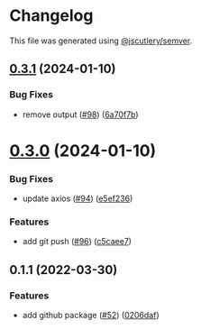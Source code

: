 # Changelog

This file was generated using [@jscutlery/semver](https://github.com/jscutlery/semver).

## [0.3.1](https://github.com/devdigital/utilz/compare/@utilz/github-0.3.0...@utilz/github-0.3.1) (2024-01-10)


### Bug Fixes

* remove output ([#98](https://github.com/devdigital/utilz/issues/98)) ([6a70f7b](https://github.com/devdigital/utilz/commit/6a70f7b6d2a5b1e3ee9e7a7aac0eec9d57848230))



# [0.3.0](https://github.com/devdigital/utilz/compare/@utilz/github-0.2.0...@utilz/github-0.3.0) (2024-01-10)


### Bug Fixes

* update axios ([#94](https://github.com/devdigital/utilz/issues/94)) ([e5ef236](https://github.com/devdigital/utilz/commit/e5ef2361582ac28b0822e58434083167c93518ef))


### Features

* add git push ([#96](https://github.com/devdigital/utilz/issues/96)) ([c5caee7](https://github.com/devdigital/utilz/commit/c5caee75752a5dd2abe7e3419c19c28ddc24cb9c))



## 0.1.1 (2022-03-30)


### Features

* add github package ([#52](https://github.com/devdigital/utilz/issues/52)) ([0206daf](https://github.com/devdigital/utilz/commit/0206daf9d7b1280c52fe400dfcf816a2a40622fe))
